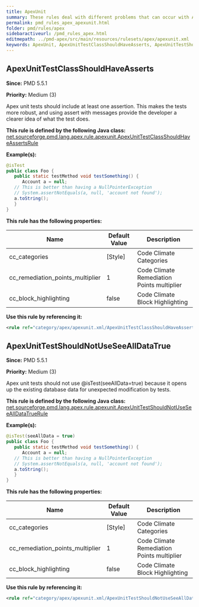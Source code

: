 ```yaml
---
title: ApexUnit
summary: These rules deal with different problems that can occur with Apex unit tests.
permalink: pmd_rules_apex_apexunit.html
folder: pmd/rules/apex
sidebaractiveurl: /pmd_rules_apex.html
editmepath: ../pmd-apex/src/main/resources/rulesets/apex/apexunit.xml
keywords: ApexUnit, ApexUnitTestClassShouldHaveAsserts, ApexUnitTestShouldNotUseSeeAllDataTrue
---
```

## ApexUnitTestClassShouldHaveAsserts

**Since:** PMD 5.5.1

**Priority:** Medium (3)

Apex unit tests should include at least one assertion.  This makes the tests more robust, and using assert
            with messages provide the developer a clearer idea of what the test does.

**This rule is defined by the following Java class:** [net.sourceforge.pmd.lang.apex.rule.apexunit.ApexUnitTestClassShouldHaveAssertsRule](https://github.com/pmd/pmd/blob/master/pmd-apex/src/main/java/net/sourceforge/pmd/lang/apex/rule/apexunit/ApexUnitTestClassShouldHaveAssertsRule.java)

**Example(s):**

``` java
@isTest
public class Foo {
   public static testMethod void testSomething() {
      Account a = null;
   // This is better than having a NullPointerException
   // System.assertNotEquals(a, null, 'account not found');
   a.toString();
   }
}
```

**This rule has the following properties:**

|Name|Default Value|Description|
|----|-------------|-----------|
|cc_categories|[Style]|Code Climate Categories|
|cc_remediation_points_multiplier|1|Code Climate Remediation Points multiplier|
|cc_block_highlighting|false|Code Climate Block Highlighting|

**Use this rule by referencing it:**
``` xml
<rule ref="category/apex/apexunit.xml/ApexUnitTestClassShouldHaveAsserts" />
```

## ApexUnitTestShouldNotUseSeeAllDataTrue

**Since:** PMD 5.5.1

**Priority:** Medium (3)

Apex unit tests should not use @isTest(seeAllData=true) because it opens up the existing database data for unexpected modification by tests.

**This rule is defined by the following Java class:** [net.sourceforge.pmd.lang.apex.rule.apexunit.ApexUnitTestShouldNotUseSeeAllDataTrueRule](https://github.com/pmd/pmd/blob/master/pmd-apex/src/main/java/net/sourceforge/pmd/lang/apex/rule/apexunit/ApexUnitTestShouldNotUseSeeAllDataTrueRule.java)

**Example(s):**

``` java
@isTest(seeAllData = true)
public class Foo {
   public static testMethod void testSomething() {
      Account a = null;
   // This is better than having a NullPointerException
   // System.assertNotEquals(a, null, 'account not found');
   a.toString();
   }
}
```

**This rule has the following properties:**

|Name|Default Value|Description|
|----|-------------|-----------|
|cc_categories|[Style]|Code Climate Categories|
|cc_remediation_points_multiplier|1|Code Climate Remediation Points multiplier|
|cc_block_highlighting|false|Code Climate Block Highlighting|

**Use this rule by referencing it:**
``` xml
<rule ref="category/apex/apexunit.xml/ApexUnitTestShouldNotUseSeeAllDataTrue" />
```

